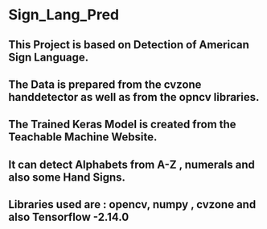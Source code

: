 # Sign_Lang_Pred
## This Project is based on Detection of American Sign Language.
## The Data is prepared from the cvzone handdetector as well as from the opncv libraries. 
## The Trained Keras Model is created from the Teachable Machine Website.
## It can detect Alphabets from A-Z , numerals and also some Hand Signs.
## Libraries used are : opencv, numpy , cvzone and also Tensorflow -2.14.0  
